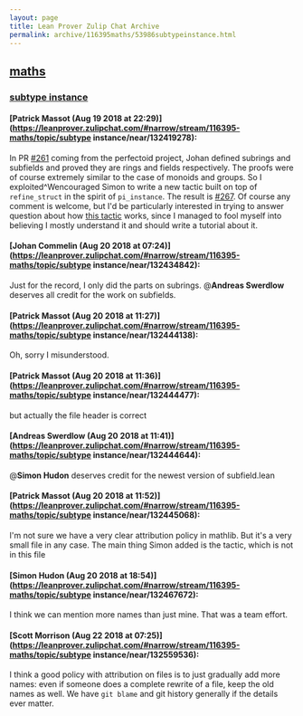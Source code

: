 ```yaml
---
layout: page
title: Lean Prover Zulip Chat Archive 
permalink: archive/116395maths/53986subtypeinstance.html
---
```


## [maths](index.html)
### [subtype instance](53986subtypeinstance.html)

#### [Patrick Massot (Aug 19 2018 at 22:29)](https://leanprover.zulipchat.com/#narrow/stream/116395-maths/topic/subtype instance/near/132419278):
In PR [#261](https://github.com/leanprover/mathlib/pull/261) coming from the perfectoid project, Johan defined subrings and subfields and proved they are rings and fields respectively. The proofs were of course extremely similar to the case of monoids and groups. So I exploited^Wencouraged Simon to write a new tactic built on top of `refine_struct` in the spirit of `pi_instance`. The result is  [#267](https://github.com/leanprover/mathlib/pull/267). Of course any comment is welcome, but I'd be particularly interested in trying to answer question about how [this tactic](https://github.com/leanprover/mathlib/pull/267/files#diff-040c2692bc712ca8fface6e4aa45ce62R31) works, since I managed to fool myself into believing I mostly understand it and should write a tutorial about it.

#### [Johan Commelin (Aug 20 2018 at 07:24)](https://leanprover.zulipchat.com/#narrow/stream/116395-maths/topic/subtype instance/near/132434842):
Just for the record, I only did the parts on subrings. @**Andreas Swerdlow** deserves all credit for the work on subfields.

#### [Patrick Massot (Aug 20 2018 at 11:27)](https://leanprover.zulipchat.com/#narrow/stream/116395-maths/topic/subtype instance/near/132444138):
Oh, sorry I misunderstood.

#### [Patrick Massot (Aug 20 2018 at 11:36)](https://leanprover.zulipchat.com/#narrow/stream/116395-maths/topic/subtype instance/near/132444477):
but actually the file header is correct

#### [Andreas Swerdlow (Aug 20 2018 at 11:41)](https://leanprover.zulipchat.com/#narrow/stream/116395-maths/topic/subtype instance/near/132444644):
@**Simon Hudon**  deserves credit for the newest version of subfield.lean

#### [Patrick Massot (Aug 20 2018 at 11:52)](https://leanprover.zulipchat.com/#narrow/stream/116395-maths/topic/subtype instance/near/132445068):
I'm not sure we have a very clear attribution policy in mathlib. But it's a very small file in any case. The main thing Simon added is the tactic, which is not in this file

#### [Simon Hudon (Aug 20 2018 at 18:54)](https://leanprover.zulipchat.com/#narrow/stream/116395-maths/topic/subtype instance/near/132467672):
I think we can mention more names than just mine. That was a team effort.

#### [Scott Morrison (Aug 22 2018 at 07:25)](https://leanprover.zulipchat.com/#narrow/stream/116395-maths/topic/subtype instance/near/132559536):
I think a good policy with attribution on files is to just gradually add more names: even if someone does a complete rewrite of a file, keep the old names as well. We have `git blame` and git history generally if the details ever matter.

